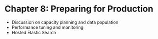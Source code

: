 # Chapter 8: Preparing for Production #

* Discussion on capacity planning and data population
* Performance tuning and monitoring
* Hosted Elastic Search
